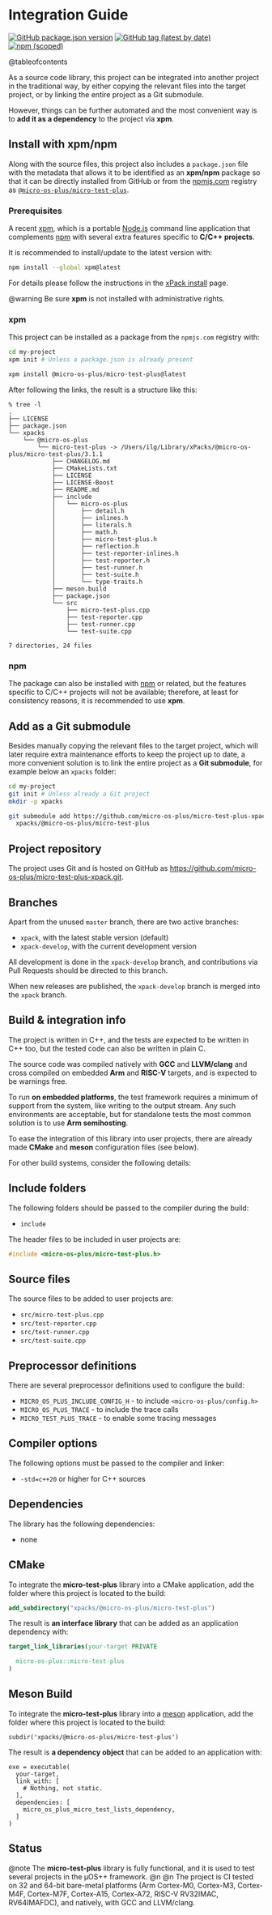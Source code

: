 # Integration Guide

[![GitHub package.json version](https://img.shields.io/github/package-json/v/micro-os-plus/micro-test-plus-xpack)](https://github.com/micro-os-plus/micro-test-plus-xpack/blob/xpack/package.json)
[![GitHub tag (latest by date)](https://img.shields.io/github/v/tag/micro-os-plus/micro-test-plus-xpack)](https://github.com/micro-os-plus/micro-test-plus-xpack/tags/)
[![npm (scoped)](https://img.shields.io/npm/v/@micro-os-plus/micro-test-plus.svg?color=blue)](https://www.npmjs.com/package/@micro-os-plus/micro-test-plus/)

@tableofcontents

As a source code library, this project can be integrated into another project
in the traditional way,
by either copying the relevant files into the target project, or by linking
the entire project as a Git submodule.

However, things can be further automated and the most convenient way is
to **add it as a dependency** to the project via **xpm**.

## Install with xpm/npm

Along with the source files, this project also includes a
`package.json` file with the metadata that allows it to be identified as an
**xpm/npm** package so that it can be directly installed from GitHub or
from the [npmjs.com](https://www.npmjs.com) registry as
[`@micro-os-plus/micro-test-plus`](https://www.npmjs.com/package/@micro-os-plus/micro-test-plus).

### Prerequisites

A recent [xpm](https://xpack.github.io/xpm/),
which is a portable [Node.js](https://nodejs.org/) command line application
that complements [npm](https://docs.npmjs.com)
with several extra features specific to
**C/C++ projects**.

It is recommended to install/update to the latest version with:

```sh
npm install --global xpm@latest
```

For details please follow the instructions in the
[xPack install](https://xpack.github.io/install/) page.

@warning
Be sure **xpm** is not installed with administrative rights.

### xpm

This project can be installed as a package from the
`npmjs.com` registry with:

```sh
cd my-project
xpm init # Unless a package.json is already present
```

```sh
xpm install @micro-os-plus/micro-test-plus@latest
```

After following the links, the result is a structure like this:

```console
% tree -l
.
├── LICENSE
├── package.json
└── xpacks
    └── @micro-os-plus
        └── micro-test-plus -> /Users/ilg/Library/xPacks/@micro-os-plus/micro-test-plus/3.1.1
            ├── CHANGELOG.md
            ├── CMakeLists.txt
            ├── LICENSE
            ├── LICENSE-Boost
            ├── README.md
            ├── include
            │   └── micro-os-plus
            │       ├── detail.h
            │       ├── inlines.h
            │       ├── literals.h
            │       ├── math.h
            │       ├── micro-test-plus.h
            │       ├── reflection.h
            │       ├── test-reporter-inlines.h
            │       ├── test-reporter.h
            │       ├── test-runner.h
            │       ├── test-suite.h
            │       └── type-traits.h
            ├── meson.build
            ├── package.json
            └── src
                ├── micro-test-plus.cpp
                ├── test-reporter.cpp
                ├── test-runner.cpp
                └── test-suite.cpp

7 directories, 24 files
```

### npm

The package can also be installed with [npm](https://docs.npmjs.com)
or related, but
the features specific to C/C++ projects will not be available;
therefore, at least for consistency reasons, it is recommended
to use **xpm**.

## Add as a Git submodule

Besides manually copying the relevant files to the target
project, which will later require extra maintenance efforts to keep the
project up to date, a more convenient
solution is to link the entire project as a **Git submodule**,
for example below an `xpacks` folder:

```sh
cd my-project
git init # Unless already a Git project
mkdir -p xpacks

git submodule add https://github.com/micro-os-plus/micro-test-plus-xpack.git \
  xpacks/@micro-os-plus/micro-test-plus
```

## Project repository

The project uses Git and is hosted on GitHub as
<https://github.com/micro-os-plus/micro-test-plus-xpack.git>.

## Branches

Apart from the unused `master` branch, there are two active branches:

- `xpack`, with the latest stable version (default)
- `xpack-develop`, with the current development version

All development is done in the `xpack-develop` branch, and contributions via
Pull Requests should be directed to this branch.

When new releases are published, the `xpack-develop` branch is merged
into the `xpack` branch.

## Build & integration info

The project is written in C++, and the tests are expected to be
written in C++ too, but the tested code can also be written in plain C.

The source code was compiled natively with **GCC** and **LLVM/clang** and cross
compiled on embedded **Arm** and **RISC-V** targets,
and is expected to be warnings free.

To run **on embedded platforms**, the test framework requires a minimum
of support from the system, like writing to the
output stream. Any such environments are acceptable, but for standalone
tests the most common solution is to use **Arm semihosting**.

To ease the integration of this library into user projects, there
are already made **CMake** and **meson** configuration files (see below).

For other build systems, consider the following details:

## Include folders

The following folders should be passed to the compiler during the build:

- `include`

The header files to be included in user projects are:

```cpp
#include <micro-os-plus/micro-test-plus.h>
```

## Source files

The source files to be added to user projects are:

- `src/micro-test-plus.cpp`
- `src/test-reporter.cpp`
- `src/test-runner.cpp`
- `src/test-suite.cpp`

## Preprocessor definitions

There are several preprocessor definitions used to configure the build:

- `MICRO_OS_PLUS_INCLUDE_CONFIG_H` - to include `<micro-os-plus/config.h>`
- `MICRO_OS_PLUS_TRACE` - to include the trace calls
- `MICRO_TEST_PLUS_TRACE` - to enable some tracing messages

## Compiler options

The following options must be passed to the compiler and linker:

- `-std=c++20` or higher for C++ sources

## Dependencies

The library has the following dependencies:

- none

## CMake

To integrate the **micro-test-plus** library into a CMake application,
add the folder where this project is located to the build:

```cmake
add_subdirectory("xpacks/@micro-os-plus/micro-test-plus")
```

The result is **an interface library** that can be added as an application
dependency with:

```cmake
target_link_libraries(your-target PRIVATE

  micro-os-plus::micro-test-plus
)
```

## Meson Build

To integrate the **micro-test-plus** library into a
[meson](https://mesonbuild.com) application,
add the folder where this project is located to the build:

```meson
subdir('xpacks/@micro-os-plus/micro-test-plus')
```

The result is **a dependency object** that can be added
to an application with:

```meson
exe = executable(
  your-target,
  link_with: [
    # Nothing, not static.
  ],
  dependencies: [
    micro_os_plus_micro_test_lists_dependency,
  ]
)
```

## Status

@note
The **micro-test-plus** library is fully functional, and
it is used to test several projects in the µOS++ framework.
@n
@n
The project is CI tested on 32 and 64-bit bare-metal platforms (Arm Cortex-M0,
Cortex-M3, Cortex-M4F, Cortex-M7F, Cortex-A15, Cortex-A72, RISC-V RV32IMAC,
RV64IMAFDC), and natively, with GCC and LLVM/clang.
